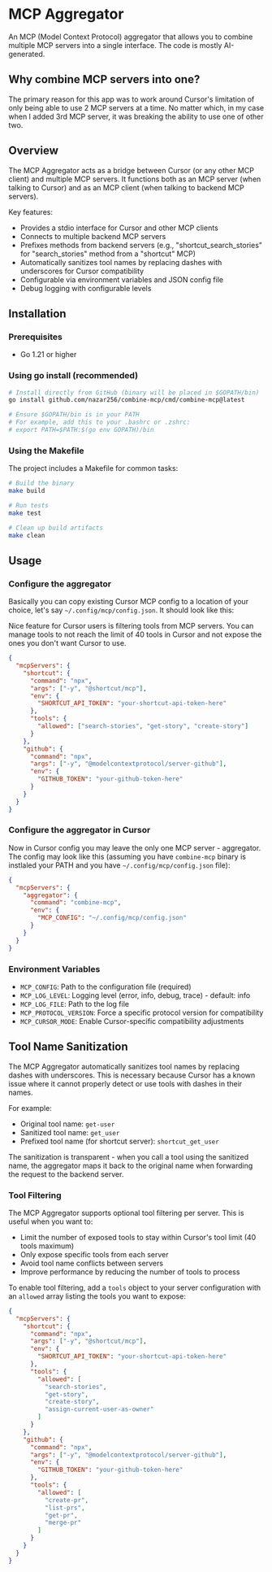 # MCP Aggregator

An MCP (Model Context Protocol) aggregator that allows you to combine multiple MCP servers into a single interface. The code is mostly AI-generated.

## Why combine MCP servers into one?

The primary reason for this app was to work around Cursor's limitation of only being able to use 2 MCP servers at a time. No matter which, in my case when I added 3rd MCP server, it was breaking the ability to use one of other two.

## Overview

The MCP Aggregator acts as a bridge between Cursor (or any other MCP client) and multiple MCP servers. It functions both as an MCP server (when talking to Cursor) and as an MCP client (when talking to backend MCP servers).

Key features:
- Provides a stdio interface for Cursor and other MCP clients
- Connects to multiple backend MCP servers
- Prefixes methods from backend servers (e.g., "shortcut_search_stories" for "search_stories" method from a "shortcut" MCP)
- Automatically sanitizes tool names by replacing dashes with underscores for Cursor compatibility
- Configurable via environment variables and JSON config file
- Debug logging with configurable levels

## Installation

### Prerequisites

- Go 1.21 or higher

### Using go install (recommended)

```bash
# Install directly from GitHub (binary will be placed in $GOPATH/bin)
go install github.com/nazar256/combine-mcp/cmd/combine-mcp@latest

# Ensure $GOPATH/bin is in your PATH
# For example, add this to your .bashrc or .zshrc:
# export PATH=$PATH:$(go env GOPATH)/bin
```

### Using the Makefile

The project includes a Makefile for common tasks:

```bash
# Build the binary
make build

# Run tests
make test

# Clean up build artifacts
make clean
```

## Usage

### Configure the aggregator

Basically you can copy existing Cursor MCP config to a location of your choice, let's say `~/.config/mcp/config.json`. It should look like this:

Nice feature for Cursor users is filtering tools from MCP servers. You can manage tools to not reach the limit of 40 tools in Cursor and not expose the ones you don't want Cursor to use.

```json
{
  "mcpServers": {
    "shortcut": {
      "command": "npx",
      "args": ["-y", "@shortcut/mcp"],
      "env": {
        "SHORTCUT_API_TOKEN": "your-shortcut-api-token-here"
      },
      "tools": {
        "allowed": ["search-stories", "get-story", "create-story"]
      }
    },
    "github": {
      "command": "npx",
      "args": ["-y", "@modelcontextprotocol/server-github"],
      "env": {
        "GITHUB_TOKEN": "your-github-token-here"  
      }
    }
  }
}
```

### Configure the aggregator in Cursor

Now in Cursor config you may leave the only one MCP server - aggregator. The config may look like this (assuming you have `combine-mcp` binary is instlaled your PATH and you have `~/.config/mcp/config.json` file):

```json
{
  "mcpServers": {
    "aggregator": {
      "command": "combine-mcp",
      "env": {
        "MCP_CONFIG": "~/.config/mcp/config.json"
      }
    }
  }
}
```

### Environment Variables

- `MCP_CONFIG`: Path to the configuration file (required)
- `MCP_LOG_LEVEL`: Logging level (error, info, debug, trace) - default: info
- `MCP_LOG_FILE`: Path to the log file
- `MCP_PROTOCOL_VERSION`: Force a specific protocol version for compatibility
- `MCP_CURSOR_MODE`: Enable Cursor-specific compatibility adjustments

## Tool Name Sanitization

The MCP Aggregator automatically sanitizes tool names by replacing dashes with underscores. This is necessary because Cursor has a known issue where it cannot properly detect or use tools with dashes in their names.

For example:
- Original tool name: `get-user`
- Sanitized tool name: `get_user`
- Prefixed tool name (for shortcut server): `shortcut_get_user`

The sanitization is transparent - when you call a tool using the sanitized name, the aggregator maps it back to the original name when forwarding the request to the backend server.

### Tool Filtering

The MCP Aggregator supports optional tool filtering per server. This is useful when you want to:
- Limit the number of exposed tools to stay within Cursor's tool limit (40 tools maximum)
- Only expose specific tools from each server
- Avoid tool name conflicts between servers
- Improve performance by reducing the number of tools to process

To enable tool filtering, add a `tools` object to your server configuration with an `allowed` array listing the tools you want to expose:

```json
{
  "mcpServers": {
    "shortcut": {
      "command": "npx",
      "args": ["-y", "@shortcut/mcp"],
      "env": {
        "SHORTCUT_API_TOKEN": "your-shortcut-api-token-here"
      },
      "tools": {
        "allowed": [
          "search-stories",
          "get-story",
          "create-story",
          "assign-current-user-as-owner"
        ]
      }
    },
    "github": {
      "command": "npx",
      "args": ["-y", "@modelcontextprotocol/server-github"],
      "env": {
        "GITHUB_TOKEN": "your-github-token-here"
      },
      "tools": {
        "allowed": [
          "create-pr",
          "list-prs",
          "get-pr",
          "merge-pr"
        ]
      }
    }
  }
}
```
